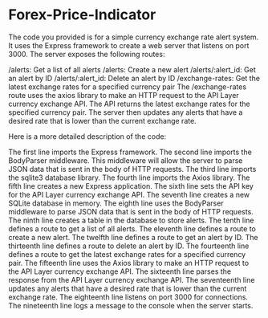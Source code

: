 # Forex-Price-Indicator

The code you provided is for a simple currency exchange rate alert system. It uses the Express framework to create a web server that listens on port 3000. The server exposes the following routes:

/alerts: Get a list of all alerts
/alerts: Create a new alert
/alerts/:alert_id: Get an alert by ID
/alerts/:alert_id: Delete an alert by ID
/exchange-rates: Get the latest exchange rates for a specified currency pair
The /exchange-rates route uses the axios library to make an HTTP request to the API Layer currency exchange API. The API returns the latest exchange rates for the specified currency pair. The server then updates any alerts that have a desired rate that is lower than the current exchange rate.

Here is a more detailed description of the code:

The first line imports the Express framework.
The second line imports the BodyParser middleware. This middleware will allow the server to parse JSON data that is sent in the body of HTTP requests.
The third line imports the sqlite3 database library.
The fourth line imports the Axios library.
The fifth line creates a new Express application.
The sixth line sets the API key for the API Layer currency exchange API.
The seventh line creates a new SQLite database in memory.
The eighth line uses the BodyParser middleware to parse JSON data that is sent in the body of HTTP requests.
The ninth line creates a table in the database to store alerts.
The tenth line defines a route to get a list of all alerts.
The eleventh line defines a route to create a new alert.
The twelfth line defines a route to get an alert by ID.
The thirteenth line defines a route to delete an alert by ID.
The fourteenth line defines a route to get the latest exchange rates for a specified currency pair.
The fifteenth line uses the Axios library to make an HTTP request to the API Layer currency exchange API.
The sixteenth line parses the response from the API Layer currency exchange API.
The seventeenth line updates any alerts that have a desired rate that is lower than the current exchange rate.
The eighteenth line listens on port 3000 for connections.
The nineteenth line logs a message to the console when the server starts.
